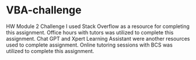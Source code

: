 # VBA-challenge
HW Module 2 Challenge
I used Stack Overflow as a resource for completing this assignment.
Office hours with tutors was utilized to complete this assignment.
Chat GPT and Xpert Learning Assistant were another resources used to complete assignment.
Online tutoring sessions with BCS was utilized to complete this assignment.


